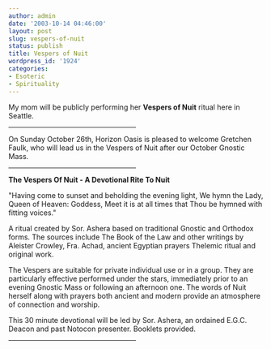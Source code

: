 ```yaml
---
author: admin
date: '2003-10-14 04:46:00'
layout: post
slug: vespers-of-nuit
status: publish
title: Vespers of Nuit
wordpress_id: '1924'
categories:
- Esoteric
- Spirituality
---
```

My mom will be publicly performing her <strong>Vespers of Nuit</strong> ritual here in Seattle.

<hr width="50%" />On Sunday October 26th, Horizon Oasis is pleased to welcome Gretchen Faulk, who will lead us in the Vespers of Nuit after our October Gnostic Mass.

<hr width="50%" /><strong>The Vespers Of Nuit - A Devotional Rite To Nuit</strong>

"Having come to sunset and beholding the evening light,
We hymn the Lady, Queen of Heaven: Goddess,
Meet it is at all times that Thou be hymned with fitting voices."

A ritual created by Sor. Ashera based on traditional Gnostic and Orthodox forms. The sources include The Book of the Law and other writings by Aleister Crowley, Fra. Achad, ancient Egyptian prayers Thelemic ritual and original work.

The Vespers are suitable for private individual use or in a group. They are particularly effective performed under the stars, immediately prior to an evening Gnostic Mass or following an afternoon one. The words of Nuit herself along with prayers both ancient and modern provide an atmosphere of connection and worship.

This 30 minute devotional will be led by Sor. Ashera, an ordained E.G.C. Deacon and past Notocon presenter. Booklets provided.

<hr width="50%" />
